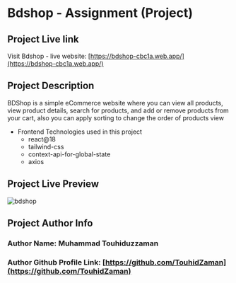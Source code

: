 # Bdshop - Assignment (Project)

## Project Live link

Visit Bdshop - live website: [https://bdshop-cbc1a.web.app/](https://bdshop-cbc1a.web.app/)

## Project Description

BDShop is a simple eCommerce website where you can view all products, view product details, search for products, and add or remove products from your cart, also you can apply sorting to change the order of products view

-   Frontend Technologies used in this project
    -   react@18
    -   tailwind-css
    -   context-api-for-global-state
    -   axios

## Project Live Preview
![bdshop](https://user-images.githubusercontent.com/58657283/210213176-3e9e236b-c551-4312-85d7-0309a3b5ab4b.jpeg)

## Project Author Info

### Author Name: Muhammad Touhiduzzaman

### Author Github Profile Link: [https://github.com/TouhidZaman](https://github.com/TouhidZaman)